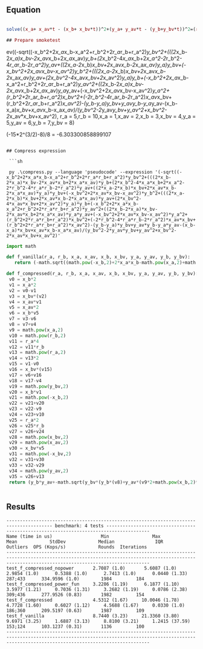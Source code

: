 ## Equation

```maxima

solve((x_a+ x_av*t - (x_b+ x_bv*t))^2+(y_a+ y_av*t - (y_b+y_bv*t))^2=(r_a+r_b)^2,t);

## Prepare smoketest
```
ev((-sqrt((-x_b^2+2*x_a*x_b-x_a^2+r_b^2+2*r_a*r_b+r_a^2)*y_bv^2+(((2*x_b-2*x_a)*x_bv-2*x_av*x_b+2*x_a*x_av)*y_b+(2*x_b^2-4*x_a*x_b+2*x_a^2-2*r_b^2-4*r_a*r_b-2*r_a^2)*y_av+((2*x_a-2*x_b)*x_bv+2*x_av*x_b-2*x_a*x_av)*y_a)*y_bv+(-x_bv^2+2*x_av*x_bv-x_av^2)*y_b^2+(((2*x_a-2*x_b)*x_bv+2*x_av*x_b-2*x_a*x_av)*y_av+(2*x_bv^2-4*x_av*x_bv+2*x_av^2)*y_a)*y_b+(-x_b^2+2*x_a*x_b-x_a^2+r_b^2+2*r_a*r_b+r_a^2)*y_av^2+((2*x_b-2*x_a)*x_bv-2*x_av*x_b+2*x_a*x_av)*y_a*y_av+(-x_bv^2+2*x_av*x_bv-x_av^2)*y_a^2+(r_b^2+2*r_a*r_b+r_a^2)*x_bv^2+(-2*r_b^2-4*r_a*r_b-2*r_a^2)*x_av*x_bv+(r_b^2+2*r_a*r_b+r_a^2)*x_av^2)-(y_b-y_a)*y_bv+y_av*y_b-y_a*y_av-(x_b-x_a)*x_bv+x_av*x_b-x_a*x_av)/(y_bv^2-2*y_av*y_bv+y_av^2+x_bv^2-2*x_av*x_bv+x_av^2), r_a = 5,r_b = 10,x_a = 1,x_av = 2,x_b = 3,x_bv = 4,y_a = 5,y_av = 6,y_b = 7,y_bv = 8)

(-15*2^(3/2)-8)/8 = -6.303300858899107
```

## Compress expression
 
 ```sh

 py .\compress.py --language 'pseudocode' --expression '(-sqrt((-x_b^2+2*x_a*x_b-x_a^2+r_b^2+2*r_a*r_b+r_a^2)*y_bv^2+(((2*x_b-2*x_a)*x_bv-2*x_av*x_b+2*x_a*x_av)*y_b+(2*x_b^2-4*x_a*x_b+2*x_a^2-2*r_b^2-4*r_a*r_b-2*r_a^2)*y_av+((2*x_a-2*x_b)*x_bv+2*x_av*x_b-2*x_a*x_av)*y_a)*y_bv+(-x_bv^2+2*x_av*x_bv-x_av^2)*y_b^2+(((2*x_a-2*x_b)*x_bv+2*x_av*x_b-2*x_a*x_av)*y_av+(2*x_bv^2-4*x_av*x_bv+2*x_av^2)*y_a)*y_b+(-x_b^2+2*x_a*x_b-x_a^2+r_b^2+2*r_a*r_b+r_a^2)*y_av^2+((2*x_b-2*x_a)*x_bv-2*x_av*x_b+2*x_a*x_av)*y_a*y_av+(-x_bv^2+2*x_av*x_bv-x_av^2)*y_a^2+(r_b^2+2*r_a*r_b+r_a^2)*x_bv^2+(-2*r_b^2-4*r_a*r_b-2*r_a^2)*x_av*x_bv+(r_b^2+2*r_a*r_b+r_a^2)*x_av^2)-(y_b-y_a)*y_bv+y_av*y_b-y_a*y_av-(x_b-x_a)*x_bv+x_av*x_b-x_a*x_av)/(y_bv^2-2*y_av*y_bv+y_av^2+x_bv^2-2*x_av*x_bv+x_av^2)'
 ```



 ```python
import math

def f_vanilla(r_a, r_b, x_a, x_av, x_b, x_bv, y_a, y_av, y_b, y_bv):
    return (-math.sqrt((math.pow(-x_b,2)+2*x_a*x_b-math.pow(x_a,2)+math.pow(r_b,2)+2*r_a*r_b+math.pow(r_a,2))*math.pow(y_bv,2)+(((2*x_b-2*x_a)*x_bv-2*x_av*x_b+2*x_a*x_av)*y_b+(2*math.pow(x_b,2)-4*x_a*x_b+2*math.pow(x_a,2)-2*math.pow(r_b,2)-4*r_a*r_b-2*math.pow(r_a,2))*y_av+((2*x_a-2*x_b)*x_bv+2*x_av*x_b-2*x_a*x_av)*y_a)*y_bv+(math.pow(-x_bv,2)+2*x_av*x_bv-math.pow(x_av,2))*math.pow(y_b,2)+(((2*x_a-2*x_b)*x_bv+2*x_av*x_b-2*x_a*x_av)*y_av+(2*math.pow(x_bv,2)-4*x_av*x_bv+2*math.pow(x_av,2))*y_a)*y_b+(math.pow(-x_b,2)+2*x_a*x_b-math.pow(x_a,2)+math.pow(r_b,2)+2*r_a*r_b+math.pow(r_a,2))*math.pow(y_av,2)+((2*x_b-2*x_a)*x_bv-2*x_av*x_b+2*x_a*x_av)*y_a*y_av+(math.pow(-x_bv,2)+2*x_av*x_bv-math.pow(x_av,2))*math.pow(y_a,2)+(math.pow(r_b,2)+2*r_a*r_b+math.pow(r_a,2))*math.pow(x_bv,2)+(-2*math.pow(r_b,2)-4*r_a*r_b-2*math.pow(r_a,2))*x_av*x_bv+(math.pow(r_b,2)+2*r_a*r_b+math.pow(r_a,2))*math.pow(x_av,2))-(y_b-y_a)*y_bv+y_av*y_b-y_a*y_av-(x_b-x_a)*x_bv+x_av*x_b-x_a*x_av)/(math.pow(y_bv,2)-2*y_av*y_bv+math.pow(y_av,2)+math.pow(x_bv,2)-2*x_av*x_bv+math.pow(x_av,2))

def f_compressed(r_a, r_b, x_a, x_av, x_b, x_bv, y_a, y_av, y_b, y_bv):
  v0 = x_b*2
  v1 = x_a*2
  v2 = v0-v1
  v3 = x_bv*(v2)
  v4 = x_av*v1
  v5 = x_av*2
  v6 = x_b*v5
  v7 = v3-v6
  v8 = v7+v4
  v9 = math.pow(x_a,2)
  v10 = math.pow(r_b,2)
  v11 = r_a*4
  v12 = v11*r_b
  v13 = math.pow(r_a,2)
  v14 = v13*2
  v15 = v1-v0
  v16 = x_bv*(v15)
  v17 = v6+v16
  v18 = v17-v4
  v19 = math.pow(y_bv,2)
  v20 = x_b*v1
  v21 = math.pow(-x_b,2)
  v22 = v21+v20
  v23 = v22-v9
  v24 = v23+v10
  v25 = r_a*2
  v26 = v25*r_b
  v27 = v26+v24
  v28 = math.pow(x_bv,2)
  v29 = math.pow(x_av,2)
  v30 = x_bv*v5
  v31 = math.pow(-x_bv,2)
  v32 = v31+v30
  v33 = v32-v29
  v34 = math.pow(y_av,2)
  v35 = v26+v13
  return (y_b*y_av+-math.sqrt(y_bv*(y_b*(v8)+y_av*(v9*2+math.pow(x_b,2)*2-x_b*x_a*4-v10*2-v12-v14)+y_a*(v18))+v19*(v27+v13)+y_b*(y_av*(v18)+y_a*(v29*2+v28*2-x_bv*x_av*4))+math.pow(y_b,2)*(v33)+y_av*y_a*(v8)+v34*(v27+v13)+v28*(v35+v10)+math.pow(y_a,2)*(v33)+x_bv*x_av*(v10*-2-v12-v14)+v29*(v35+v10))-y_bv*(y_b-y_a)-y_av*y_a-x_bv*(x_b-x_a)+x_b*x_av-x_av*x_a)/(v34+v28+v19-y_bv*y_av*2-v30+v29)     
   
```

## Results

```
--------------------------------------------------------------------------------------- benchmark: 4 tests --------------------------------------------------------------------------------------
Name (time in us)                  Min                Max              Mean            StdDev            Median               IQR            Outliers  OPS (Kops/s)            Rounds  Iterations      
-------------------------------------------------------------------------------------------------------------------------------------------------------------------------------------------------      
test_f_compressed_nopower       2.7087 (1.0)       5.6087 (1.0)      2.9854 (1.0)      0.5388 (1.0)      2.7413 (1.0)      0.0440 (1.33)      287;433      334.9596 (1.0)        1984         184      
test_f_compressed_power_fun     3.2286 (1.19)      6.1877 (1.10)     3.5977 (1.21)     0.7036 (1.31)     3.2682 (1.19)     0.0786 (2.38)      309;436      277.9526 (0.83)       1982         154      
test_f_compressed               4.5312 (1.67)     10.0046 (1.78)     4.7728 (1.60)     0.6027 (1.12)     4.5688 (1.67)     0.0330 (1.0)       186;360      209.5197 (0.63)       1987         109
test_f_vanilla                  8.7440 (3.23)     21.3360 (3.80)     9.6971 (3.25)     1.6887 (3.13)     8.8100 (3.21)     1.2415 (37.59)     153;124      103.1237 (0.31)       1136         100      
-------------------------------------------------------------------------------------------------------------------------------------------------------------------------------------------------      
```